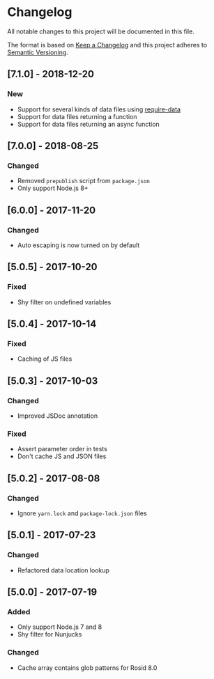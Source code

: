 # Changelog

All notable changes to this project will be documented in this file.

The format is based on [Keep a Changelog](http://keepachangelog.com/en/1.0.0/) and this project adheres to [Semantic Versioning](http://semver.org/spec/v2.0.0.html).

## [7.1.0] - 2018-12-20

### New

- Support for several kinds of data files using [require-data](https://github.com/electerious/require-data)
- Support for data files returning a function
- Support for data files returning an async function

## [7.0.0] - 2018-08-25

### Changed

- Removed `prepublish` script from `package.json`
- Only support Node.js 8+

## [6.0.0] - 2017-11-20

### Changed

- Auto escaping is now turned on by default

## [5.0.5] - 2017-10-20

### Fixed

- Shy filter on undefined variables

## [5.0.4] - 2017-10-14

### Fixed

- Caching of JS files

## [5.0.3] - 2017-10-03

### Changed

- Improved JSDoc annotation

### Fixed

- Assert parameter order in tests
- Don't cache JS and JSON files

## [5.0.2] - 2017-08-08

### Changed

- Ignore `yarn.lock` and `package-lock.json` files

## [5.0.1] - 2017-07-23

### Changed

- Refactored data location lookup

## [5.0.0] - 2017-07-19

### Added

- Only support Node.js 7 and 8
- Shy filter for Nunjucks

### Changed

- Cache array contains glob patterns for Rosid 8.0